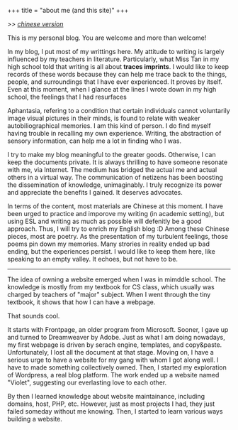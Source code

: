 +++
title = "about me (and this site)"
+++

_>> [chinese version](/about.zh)_

This is my personal blog. You are welcome and more than welcome!

In my blog, I put most of my writtings here. My attitude to writing is largely influenced by my teachers in literature. Particularly, what Miss Tan in my high school told that writing is all about **traces imprints**. I would like to keep records of these words because they can help me trace back to the things, people, and surroundings that I have ever experienced. It proves by itself. Even at this moment, when I glance at the lines I wrote down in my high school, the feelings that I had resurfaces

Aphantasia, refering to a condition that certain individuals cannot voluntarily image visual pictures in their minds, is found to relate with weaker autobiliographical memories. I am this kind of person. I do find myself having trouble in recalling my own experience. Writing, the abstraction of sensory information, can help me a lot in finding who I was.

I try to make my blog meaningful to the greater goods. Otherwise, I can keep the documents private. It is always thrilling to have someone resonate with me, via Internet. The medium has bridged the actual me and actual others in a virtual way. The communication of netizens has been boosting the dissemination of knowledge, unimaginably. I truly recognize its power and appreciate the benefits I gained. It deserves advocates.

In terms of the content, most materials are Chinese at this moment. I have been urged to practice and imporove my writing (in academic setting), but using ESL and writing as much as possible will defenitly be a good approach. Thus, I will try to enrich my English blog :D Among these Chinese pieces, most are poetry. As the presentation of my turbulent feelings, those poems pin down my memories. Many strories in reality ended up bad ending, but the experiences persist. I would like to keep them here, like speaking to an empty valley. It echoes, but not have to be.

---

The idea of owning a website emerged when I was in mimddle school. The knowledge is mostly from my textbook for CS class, which usually was charged by teachers of "major" subject. When I went through the tiny textbook, it shows that how I can have a webpage.

That sounds cool.

It starts with Frontpage, an older program from Microsoft. Sooner, I gave up and turned to Dreamweaver by Adobe. Just as what I am doing nowadays, my first webpage is driven by serach engine, templates, and copy&paste. Unfortunately, I lost all the document at that stage. Moving on, I have a serious urge to have a website for my gang with whom I got along well. I have to made something collectively owned. Then, I started my exploration of Wordpress, a real blog platform. The work ended up a website named "Violet", suggesting our everlasting love to each other.

By then I learned knowledge about website maintainance, including domains, host, PHP, etc. However, just as most projects I had, they just failed someday without me knowing. Then, I started to learn various ways building a website. 
